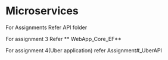 # Microservices

For Assignments Refer API folder

For assignment 3 Refer ** WebApp_Core_EF**

For assignment 4(Uber application) refer Assignment#_UberAPI

